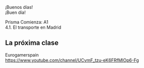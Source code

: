 ¡Buenos días!<br/>
¡Buen día!

Prisma Comienza: A1<br/>
4.1. El transporte en Madrid

## La próxima clase

Eurogamerspain<br/> 
https://www.youtube.com/channel/UCvmF_tzu-eK6FRfMlOp6-Fg
